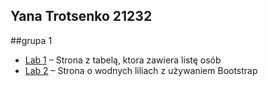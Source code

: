 ## Yana Trotsenko 21232
##grupa 1

- [Lab 1](https://github.com/yunayana/Programowanie-w-jezykach-skryptowych/tree/main/Lab1) – Strona z tabelą, ktora zawiera listę osób  
- [Lab 2](https://github.com/yunayana/Programowanie-w-jezykach-skryptowych/tree/main/Lab2) – Strona o wodnych liliach z używaniem Bootstrap  

